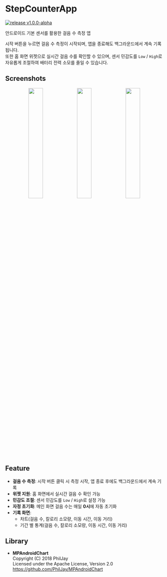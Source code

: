 # StepCounterApp
[![release v1.0.0-alpha](https://img.shields.io/badge/release-v1.0.0--alpha-blue)](https://github.com/Pjhn/StepCounter/releases/tag/v1.0.0-alpha)

안드로이드 기본 센서를 활용한 걸음 수 측정 앱

시작 버튼을 누르면 걸음 수 측정이 시작되며, 앱을 종료해도 백그라운드에서 계속 기록됩니다.  
또한 홈 화면 위젯으로 실시간 걸음 수를 확인할 수 있으며, 센서 민감도를 `Low` / `High`로 자유롭게 조절하여 배터리 전력 소모를 줄일 수 있습니다.


## Screenshots
<p align="center">
  <img src="https://github.com/user-attachments/assets/89c2d951-0eca-4519-99ed-ebe4725e9c0f" width="30%" />
  <img src="https://github.com/user-attachments/assets/41c8aa59-b40a-4603-82e0-05efd57afe9c" width="30%" />
  <img src="https://github.com/user-attachments/assets/48695089-11fa-489a-91a8-1ecc54b1c896" width="30%" />
</p>


## Feature
- **걸음 수 측정**: 시작 버튼 클릭 시 측정 시작, 앱 종료 후에도 백그라운드에서 계속 기록
- **위젯 지원**: 홈 화면에서 실시간 걸음 수 확인 가능
- **민감도 조절**: 센서 민감도를 `Low` / `High`로 설정 가능
- **자정 초기화**: 메인 화면 걸음 수는 매일 **0시**에 자동 초기화
- **기록 화면**:
  - 차트(걸음 수, 칼로리 소모량, 이동 시간, 이동 거리)
  - 기간 별 통계(걸음 수, 칼로리 소모량, 이동 시간, 이동 거리)


## Library
- **MPAndroidChart**  
  Copyright (C) 2018 PhilJay  
  Licensed under the Apache License, Version 2.0  
  https://github.com/PhilJay/MPAndroidChart


